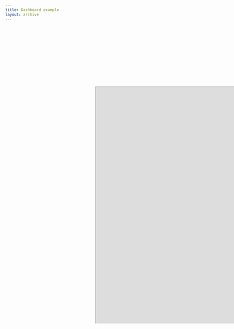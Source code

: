 ```yaml
---
title: Dashboard example
layout: archive
---
```


<br/>

<p align="left">   

<iframe width="1920" height="1080" src="https://reproducible.shinyapps.io/richard_example/?_ga=2.44848932.1898567428.1620941224-355753582.1620610208" 
        style="
        -ms-transform: scale(0.7); /* IE 9 */
        -webkit-transform: scale(0.7); /* Safari and Chrome */
        -o-transform: scale(0.7); /* Opera */
        -moz-transform: scale(0.7);">
It looks like your browser doesn't support iframes.
</iframe>


</p> 

